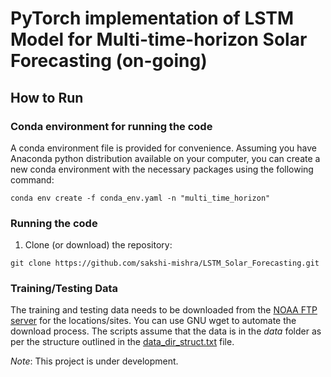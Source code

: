 # PyTorch implementation of LSTM Model for Multi-time-horizon Solar Forecasting (on-going)

## How to Run
### Conda environment for running the code 
  A conda environment file is provided for convenience. Assuming you have Anaconda python distribution available on your computer, you can create a new conda environment with the necessary packages using the following command:

`conda env create -f conda_env.yaml -n "multi_time_horizon"`
  
### Running the code
  1. Clone (or download) the repository: 
  
  `git clone https://github.com/sakshi-mishra/LSTM_Solar_Forecasting.git`
  

### Training/Testing Data

The training and testing data needs to be downloaded from the [NOAA FTP server](ftp://aftp.cmdl.noaa.gov/data/radiation/surfrad/) for the locations/sites. You can use GNU wget to automate the download process. The scripts assume that the data is in the *data* folder as per the structure outlined in the [data_dir_struct.txt](data_dir_struct.txt) file.

*Note*: This project is under development. 